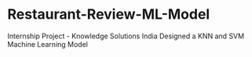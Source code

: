 # Restaurant-Review-ML-Model
Internship Project - Knowledge Solutions India
Designed a KNN and SVM Machine Learning Model

